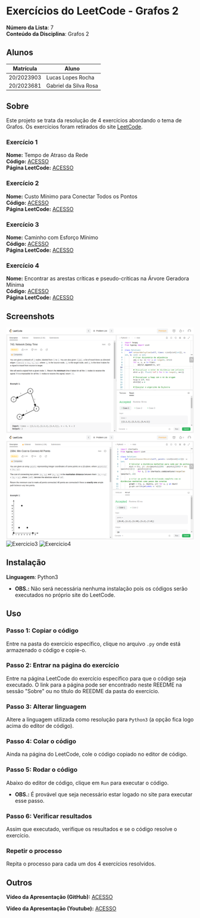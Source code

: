# Exercícios do LeetCode - Grafos 2

**Número da Lista**: 7<br>
**Conteúdo da Disciplina**: Grafos 2<br>

## Alunos
|Matrícula | Aluno |
| -- | -- |
| 20/2023903  | Lucas Lopes Rocha |
| 20/2023681  | Gabriel da Silva Rosa |

## Sobre 
Este projeto se trata da resolução de 4 exercícios abordando o tema de Grafos. Os exercícios foram retirados do site [LeetCode](https://leetcode.com/tag/graph/).

### Exercício 1
**Nome:** Tempo de Atraso da Rede<br>
**Código:** [ACESSO](exercicios/tempoAtraso/)<br>
**Página LeetCode:** [ACESSO](https://leetcode.com/problems/network-delay-time/)<br>

### Exercício 2
**Nome:** Custo Mínimo para Conectar Todos os Pontos<br>
**Código:** [ACESSO](exercicios/custoMinimo/)<br>
**Página LeetCode:** [ACESSO](https://leetcode.com/problems/min-cost-to-connect-all-points/description/)<br>

### Exercício 3
**Nome:** Caminho com Esforço Mínimo<br>
**Código:** [ACESSO](exercicios/CaminhoComEsforcoMinimo/)<br>
**Página LeetCode:** [ACESSO](https://leetcode.com/problems/path-with-minimum-effort/)<br>

### Exercício 4
**Nome:** Encontrar as arestas críticas e pseudo-críticas na Árvore Geradora Mínima<br>
**Código:** [ACESSO](exercicios/EncontrarArestasCr%C3%ADticasePseudoCriticas/)<br>
**Página LeetCode:** [ACESSO](https://leetcode.com/problems/find-critical-and-pseudo-critical-edges-in-minimum-spanning-tree/description/)<br>


## Screenshots

![Exercicio1](assets/exercicio1.png)
![Exercicio2](assets/exercicio2.png)
![Exercicio3]()
![Exercicio4]()


## Instalação 
**Linguagem**: Python3<br>
- **OBS.:** Não será necessária nenhuma instalação pois os códigos serão executados no próprio site do LeetCode.

## Uso 

### Passo 1: Copiar o código
Entre na pasta do exercício específico, clique no arquivo `.py` onde está armazenado o código e copie-o.

### Passo 2: Entrar na página do exercício
Entre na página LeetCode do exercício específico para que o código seja executado. O link para a página pode ser encontrado neste REEDME na sessão "Sobre" ou no título do REEDME da pasta do exercício.

### Passo 3: Alterar linguagem
Altere a linguagem utilizada como resolução para `Python3` (a opção fica logo acima do editor de código).

### Passo 4: Colar o código
Ainda na página do LeetCode, cole o código copiado no editor de código.

### Passo 5: Rodar o código
Abaixo do editor de código, clique em `Run` para executar o código.
- **OBS.:** É provável que seja necessário estar logado no site para executar esse passo.

### Passo 6: Verificar resultados
Assim que executado, verifique os resultados e se o código resolve o exercício.

### Repetir o processo
Repita o processo para cada um dos 4 exercícios resolvidos.

## Outros

**Vídeo da Apresentação (GitHub):** [ACESSO]()

**Vídeo da Apresentação (Youtube):** [ACESSO]()